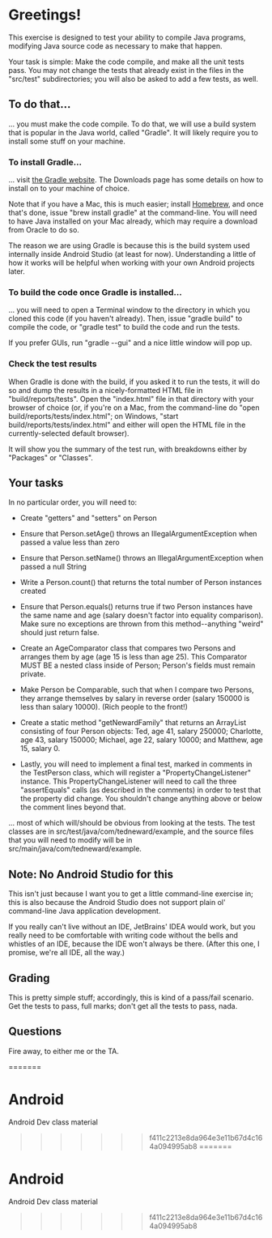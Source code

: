 # Greetings!
This exercise is designed to test your ability to compile Java programs, modifying Java source code
as necessary to make that happen.

Your task is simple: Make the code compile, and make all the unit tests pass. You may not change the
tests that already exist in the files in the "src/test" subdirectories; you will also be asked to add
a few tests, as well.

## To do that...
... you must make the code compile. To do that, we will use a build system that is popular in the Java
world, called "Gradle". It will likely require you to install some stuff on your machine.

### To install Gradle...
... visit [the Gradle website][1]. The Downloads page has some details on how to install on to your
machine of choice.

Note that if you have a Mac, this is much easier; install [Homebrew][2], and once that's done, issue
"brew install gradle" at the command-line. You will need to have Java installed on your Mac already,
which may require a download from Oracle to do so.

The reason we are using Gradle is because this is the build system used internally inside Android Studio
(at least for now). Understanding a little of how it works will be helpful when working with your own
Android projects later.

### To build the code once Gradle is installed...
... you will need to open a Terminal window to the directory in which you cloned this code (if you
haven't already). Then, issue "gradle build" to compile the code, or "gradle test" to build the code
and run the tests.

If you prefer GUIs, run "gradle --gui" and a nice little window will pop up.

### Check the test results
When Gradle is done with the build, if you asked it to run the tests, it will do so and dump the results
in a nicely-formatted HTML file in "build/reports/tests". Open the "index.html" file in that directory
with your browser of choice (or, if you're on a Mac, from the command-line do 
"open build/reports/tests/index.html"; on Windows, "start build/reports/tests/index.html" and either will
open the HTML file in the currently-selected default browser).

It will show you the summary of the test run, with breakdowns either by "Packages" or "Classes".

## Your tasks
In no particular order, you will need to:

* Create "getters" and "setters" on Person

* Ensure that Person.setAge() throws an IllegalArgumentException when passed a value less than zero

* Ensure that Person.setName() throws an IllegalArgumentException when passed a null String

* Write a Person.count() that returns the total number of Person instances created

* Ensure that Person.equals() returns true if two Person instances have the same name and age
  (salary doesn't factor into equality comparison). Make sure no exceptions are thrown from this
  method--anything "weird" should just return false.

* Create an AgeComparator class that compares two Persons and arranges them by age (age 15 is less 
  than age 25). This Comparator MUST BE a nested class inside of Person; Person's fields must
  remain private.

* Make Person be Comparable, such that when I compare two Persons, they arrange themselves by salary
  in reverse order (salary 150000 is less than salary 10000). (Rich people to the front!)

* Create a static method "getNewardFamily" that returns an ArrayList<Person> consisting of four
  Person objects: Ted, age 41, salary 250000; Charlotte, age 43, salary 150000; Michael, age 22,
  salary 10000; and Matthew, age 15, salary 0.

* Lastly, you will need to implement a final test, marked in comments in the TestPerson class, which
  will register a "PropertyChangeListener" instance. This PropertyChangeListener will need to call
  the three "assertEquals" calls (as described in the comments) in order to test that the property
  did change. You shouldn't change anything above or below the comment lines beyond that.

... most of which will/should be obvious from looking at the tests. The test classes are in
src/test/java/com/tedneward/example, and the source files that you will need to modify will
be in src/main/java/com/tedneward/example.

## Note: No Android Studio for this
This isn't just because I want you to get a little command-line exercise in; this is also because the
Android Studio does not support plain ol' command-line Java application development.

If you really can't live without an IDE, JetBrains' IDEA would work, but you really need to be comfortable
with writing code without the bells and whistles of an IDE, because the IDE won't always be there.
(After this one, I promise, we're all IDE, all the way.)

## Grading
This is pretty simple stuff; accordingly, this is kind of a pass/fail scenario. Get the tests to pass,
full marks; don't get all the tests to pass, nada.

## Questions
Fire away, to either me or the TA.


[1]: http://www.gradle.org
[2]: http://brew.sh/
=======
# Android
Android Dev class material
>>>>>>> f411c2213e8da964e3e11b67d4c164a094995ab8
=======
# Android
Android Dev class material
>>>>>>> f411c2213e8da964e3e11b67d4c164a094995ab8
